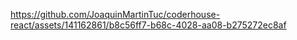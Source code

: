 
https://github.com/JoaquinMartinTuc/coderhouse-react/assets/141162861/b8c56ff7-b68c-4028-aa08-b275272ec8af


